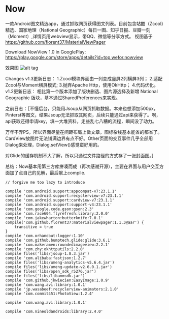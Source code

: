 # Now
一款Android图文精选app，通过抓取网页获得图文列表。目前包含站酷（Zcool）精选、国家地理（National Geographic）每日一图、知乎日报、豆瓣一刻（Moment）,详情页用webview显示，带QQ、微信等分享方式。
视图基于 https://github.com/florent37/MaterialViewPager 

Download NowView 1.0 in GooglePlay: https://play.google.com/store/apps/details?id=top.wefor.nowview

效果图
![alt tag](https://raw.githubusercontent.com/XunMengWinter/Now/3f391cd9d02152a6e8dca4d9b5ac6dbc453dbadc/images/nowview20160129.jpg)

Changes
v1.3更新日志：
    1.Zcool模块界面由一列变成竖屏2列横屏3列；
    2.适配Zcool与Moment横屏模式;
    3.抛弃Apache Http，使用OkHttp；
    4.代码优化。
v1.2更新日志：
    相比第一个版本添加了版块删选、图片源选择及新增 National Geographic 版块，基本通过SharedPreferences来实现。

之前日志：［不懂后台，只能用Jsoup从网页抓取数据。本来也想添加500px，Pinterst等图文，结果Jsoup无法抓取其网页，后续只能通过api来获得了。啊，api获取还得申请key，填一大堆资料，走些乱七八糟的流程，瞬间没了动力。

万年不弄PS，所以界面尽量在间距布局上做文章，图标杂线基本能省的都省了。CardView放图片无法铺满边界有点不好。Other页面的交互事件几乎全部用Dialog来处理，Dialog.setView()感觉蛮好用的。

对Glide的缓存机制不大了解，所以只通过文件路径的方式存了一张封面图。］

总结：Now基本用第三方库拼凑而成（再次感谢开源），主要在界面与用户交互方面加了点自己的见解，最后献上compile.

    // forgive me too lazy to introduce
    
    compile 'com.android.support:appcompat-v7:23.1.1'
    compile 'com.android.support:recyclerview-v7:23.1.1'
    compile 'com.android.support:cardview-v7:23.1.1'
    compile 'com.android.support:support-v4:23.1.1'
    compile 'com.google.code.gson:gson:2.3'
    compile 'com.race604.flyrefresh:library:2.0.0'
    compile 'com.jakewharton:butterknife:7.0.1'
    compile('com.github.florent37:materialviewpager:1.1.3@aar') {
        transitive = true
    }
    compile 'com.orhanobut:logger:1.10'
    compile 'com.github.bumptech.glide:glide:3.6.1'
    compile 'com.makeramen:roundedimageview:2.2.1'
    compile 'com.zhy:okhttputils:2.2.0'
    compile files('libs/jsoup-1.8.3.jar')
    compile 'com.alibaba:fastjson:1.2.7'
    compile files('libs/umeng-analytics-v5.6.4.jar')
    compile files('libs/umeng-update-v2.6.0.1.jar')
    compile files('libs/open_sdk_r5276.jar')
    compile files('libs/libammsdk.jar')
    compile 'com.github.jkwiecien:EasyImage:1.0.9'
    compile 'com.wang.avi:library:1.0.1'
    compile 'jp.wasabeef:recyclerview-animators:2.1.0'
    compile 'com.commit451:PhotoView:1.2.4'
    
    compile 'com.wang.avi:library:1.0.1'
    
    compile 'com.nineoldandroids:library:2.4.0'

